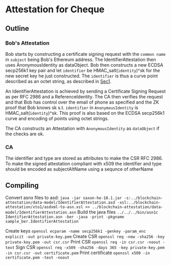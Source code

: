 # Attestation for Cheque

## Outline

### Bob's Attestation
Bob starts by constructing a certificate signing request with the `common name` in  `subject` being Bob's Ethereum address. 
The IdentifierAttestation then uses AnonymousIdentity as dataObject. 
Bob then constructs a new ECDSA secp256k1 key pair and let `identifier` be HMAC_salt(`identity`)^sk for the new secret key he just constructed.
The `identifier` is thus a curve point described as an octet string, as described in [Sec1](https://www.secg.org/sec1-v2.pdf).

An IdentifierAttestation is achieved by sending a Certificate Signing Request as per RFC 2986 and a ReferenceIdentity. The CA then verifies the request and that Bob has control over the email of phone as specified and the ZK proof that Bob knows sk s.t. `identifier` in `AnonymousIdentity` is HMAC_salt(`identity`)^sk. This proof is also based on the ECDSA secp256k1 curve and encoding of points using octet strings.

The CA constructs an Attestation with `AnonymousIdentity` as `dataObject` if the checks are ok. 

### CA
The identifier and type are stored as attributes to make the CSR RFC 2986. To make the signed attestation compliant with x509 the identifier and type  should be encoded as subjectAltName using a sequnce of otherName

## Compiling
Convert asnx files to asd:
`java -jar saxon-he-10.1.jar -s:../blockchain-attestation/data-model/IdentifierAttestation.asd -xsl:../blockchain-attestation/xto1/asdxml-to-asn.xsl >> ../blockchain-attestation/data-model/IdentifierAttestation.asn`
Build the java files
`../../../bin/asn1c  IdentifierAttestation.asn -ber -java -print -pkgname sample_ber.IdentifierAttestation`


Create keys
`openssl ecparam -name secp256k1 -genkey -param_enc explicit -out private-key.pem`
Create CSR
`openssl req -new -sha256 -key private-key.pem -out csr.csr`
Print CSR
`openssl req -in csr.csr -noout -text`
Sign CSR
`openssl req -x509 -sha256 -days 365 -key private-key.pem -in csr.csr -out certificate.pem`
Print certificate
`openssl x509 -in certificate.pem -text -noout`